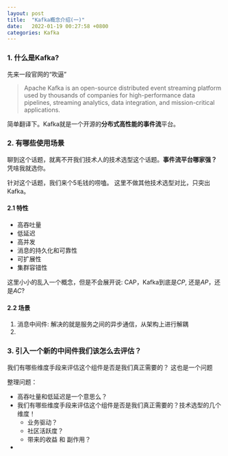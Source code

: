 ```yaml
---
layout: post
title:  "Kafka概念介绍(一)"
date:   2022-01-19 00:27:58 +0800
categories: Kafka
---
```


### 1.  什么是Kafka?

先来一段官网的“吹逼”

> Apache Kafka is an open-source distributed event streaming platform used by thousands of companies for high-performance data pipelines, streaming analytics, data integration, and mission-critical applications.

简单翻译下。Kafka就是一个开源的**分布式高性能的事件流**平台。

### 2. 有哪些使用场景

  聊到这个话题，就离不开我们技术人的技术选型这个话题。**事件流平台哪家强？** 凭啥我就选你。

针对这个话题，我们来个5毛钱的唠嗑。 这里不做其他技术选型对比，只突出Kafka。

#### 2.1 特性

-  高吞吐量
-  低延迟
-  高并发
-  消息的持久化和可靠性
-  可扩展性
-  集群容错性

这里小小的乱入一个概念，但是不会展开说:  CAP，Kafka到底是*CP*, 还是*AP*，还是*AC*?

#### 2.2 场景

1. 消息中间件: 解决的就是服务之间的异步通信，从架构上进行解耦
2. 



### 3. 引入一个新的中间件我们该怎么去评估？

我们有哪些维度手段来评估这个组件是否是我们真正需要的？ 这也是一个问题



整理问题：

- 高吞吐量和低延迟是一个意思么？
- 我们有哪些维度手段来评估这个组件是否是我们真正需要的？技术选型的几个维度！
  - 业务驱动？
  - 社区活跃度？
  - 带来的收益 和 副作用？
- 

